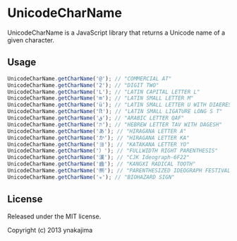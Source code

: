 # UnicodeCharName
UnicodeCharName is a JavaScript library that returns a Unicode name of a given character.

## Usage
```javascript
UnicodeCharName.getCharName('@'); // "COMMERCIAL AT"
UnicodeCharName.getCharName('2'); // "DIGIT TWO"
UnicodeCharName.getCharName('L'); // "LATIN CAPITAL LETTER L"
UnicodeCharName.getCharName('m'); // "LATIN SMALL LETTER M"
UnicodeCharName.getCharName('ü'); // "LATIN SMALL LETTER U WITH DIAERESIS"
UnicodeCharName.getCharName('ﬅ'); // "LATIN SMALL LIGATURE LONG S T"
UnicodeCharName.getCharName('ق'); // "ARABIC LETTER QAF"
UnicodeCharName.getCharName('תּ'); // "HEBREW LETTER TAV WITH DAGESH"
UnicodeCharName.getCharName('あ'); // "HIRAGANA LETTER A"
UnicodeCharName.getCharName('か'); // "HIRAGANA LETTER KA"
UnicodeCharName.getCharName('ヨ'); // "KATAKANA LETTER YO"
UnicodeCharName.getCharName('）'); // "FULLWIDTH RIGHT PARENTHESIS"
UnicodeCharName.getCharName('漢'); // "CJK Ideograph-6F22"
UnicodeCharName.getCharName('⿒'); // "KANGXI RADICAL TOOTH"
UnicodeCharName.getCharName('㉀'); // "PARENTHESIZED IDEOGRAPH FESTIVAL"
UnicodeCharName.getCharName('☣'); // "BIOHAZARD SIGN"
```

## License
Released under the MIT license.

Copyright (c) 2013 ynakajima
